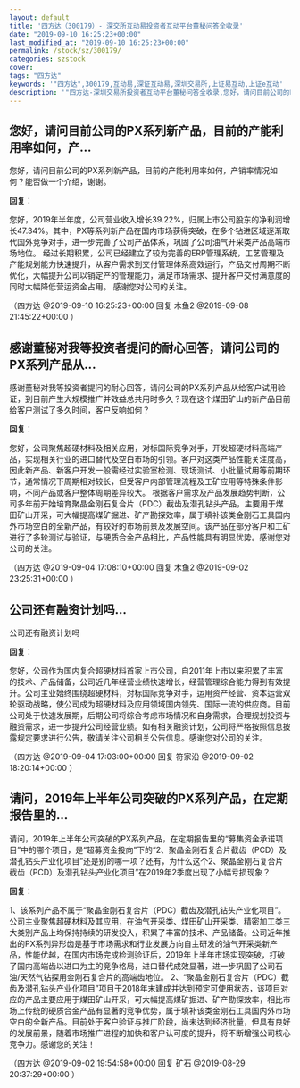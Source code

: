 ```yaml
---
layout: default
title: '四方达（300179）- 深交所互动易投资者互动平台董秘问答全收录'
date: "2019-09-10 16:25:23+00:00"
last_modified_at: "2019-09-10 16:25:23+00:00"
permalink: /stock/sz/300179/
categories: szstock
cover: 
tags: "四方达"
keywords: '"四方达",300179,互动易,深证互动易,深圳交易所,上证易互动,上证e互动'
description: '"四方达-深圳交易所投资者互动平台董秘问答全收录,您好，请问目前公司的PX系列新产品，目前的产能利用率如何，产销率情况如何？能否做一个介绍，谢谢。"'
---
```


## 您好，请问目前公司的PX系列新产品，目前的产能利用率如何，产...

您好，请问目前公司的PX系列新产品，目前的产能利用率如何，产销率情况如何？能否做一个介绍，谢谢。

**回复**：

您好，2019年半年度，公司营业收入增长39.22%，归属上市公司股东的净利润增长47.34%。其中，PX等系列新产品在国内市场获得突破，在多个钻进区域逐渐取代国外竞争对手，进一步完善了公司产品体系，巩固了公司油气开采类产品高端市场地位。
经过长期积累，公司已经建立了较为完善的ERP管理系统，工艺管理及产能规划能力快速提升，从客户需求到交付管理体系高效运行，产品交付周期不断优化，大幅提升公司以销定产的管理能力，满足市场需求、提升客户交付满意度的同时大幅降低营运资金占用。
感谢您对公司的关注。 

（四方达  @2019-09-10 16:25:23+00:00 回复 木鱼2  @2019-09-08 21:45:22+00:00 ）

## 感谢董秘对我等投资者提问的耐心回答，请问公司的PX系列产品从...

感谢董秘对我等投资者提问的耐心回答，请问公司的PX系列产品从给客户试用验证，到目前产生大规模推广并效益总共用时多久？现在这个煤田矿山的新产品目前给客户测试了多久时间，客户反响如何？

**回复**：

您好，公司聚焦超硬材料及相关应用，对标国际竞争对手，开发超硬材料高端产品，实现相关行业的进口替代及空白市场的引领。客户对这类产品性能关注度高，因此新产品、新客户开发一般需经过实验室检测、现场测试、小批量试用等前期环节，通常情况下周期相对较长，但受客户内部管理流程及工矿应用等特殊条件影响，不同产品或客户整体周期差异较大。
根据客户需求及产品发展趋势判断，公司多年前开始培育聚晶金刚石复合片（PDC）截齿及潜孔钻头产品，主要用于煤田矿山开采，可大幅提高煤矿掘进、矿产勘探效率，属于填补该类金刚石工具国内外市场空白的全新产品，有较好的市场前景及发展空间。该产品在部分客户和工矿进行了多轮测试与验证，与硬质合金产品相比，产品性能具有明显优势。感谢您对公司的关注。 

（四方达  @2019-09-04 17:08:10+00:00 回复 木鱼2  @2019-09-02 23:25:31+00:00 ）

## 公司还有融资计划吗...

公司还有融资计划吗

**回复**：

您好，公司作为国内复合超硬材料首家上市公司，自2011年上市以来积累了丰富的技术、产品储备，公司近几年经营业绩快速增长，经营管理综合能力得到有效提升。公司主业始终围绕超硬材料，对标国际竞争对手，运用资产经营、资本运营双轮驱动战略，使公司成为超硬材料及应用领域国内领先、国际一流的供应商。目前公司处于快速发展期，后期公司将综合考虑市场情况和自身需求，合理规划投资与融资需求，进一步提升公司经营业绩。如有相关融资计划，公司将严格按照信息披露规定要求进行公告，敬请关注公司相关公告信息。感谢您对公司的关注。 

（四方达  @2019-09-04 17:03:00+00:00 回复 符家沿  @2019-09-02 18:20:14+00:00 ）

## 请问，2019年上半年公司突破的PX系列产品，在定期报告里的...

请问，2019年上半年公司突破的PX系列产品，在定期报告里的“募集资金承诺项目”中的哪个项目，是“超募资金投向”下的“2、聚晶金刚石复合片截齿（PCD）及潜孔钻头产业化项目”还是别的哪一项？还有，为什么这个2、聚晶金刚石复合片截齿（PCD）及潜孔钻头产业化项目”在2019年2季度出现了小幅亏损现象？

**回复**：

1、该系列产品不属于“聚晶金刚石复合片（PDC）截齿及潜孔钻头产业化项目”。公司主业聚焦超硬材料及其应用，在油气开采类、煤田矿山开采类、精密加工类三大类别产品上均保持持续的研发投入，积累了丰富的技术、产品储备。公司近年推出的PX系列异形齿是基于市场需求和行业发展方向自主研发的油气开采类新产品，性能优越，在国内市场完成检测验证后，2019年上半年市场实现突破，打破了国内高端齿以进口为主的竞争格局，进口替代成效显著，进一步巩固了公司石油/天然气钻探用金刚石复合片的高端齿地位。
2、“聚晶金刚石复合片（PDC）截齿及潜孔钻头产业化项目”项目于2018年末建成并达到预定可使用状态，该项目对应的产品主要应用于煤田矿山开采，可大幅提高煤矿掘进、矿产勘探效率，相比市场上传统的硬质合金产品有显著的竞争优势，属于填补该类金刚石工具国内外市场空白的全新产品。目前处于客户验证与推广阶段，尚未达到经济批量，但具有良好的发展前景，随着市场推广进程的加快和客户认可度的提升，将不断增强公司核心竞争力。感谢您的关注！ 

（四方达  @2019-09-02 19:54:58+00:00 回复 矿石  @2019-08-29 20:37:29+00:00 ）

